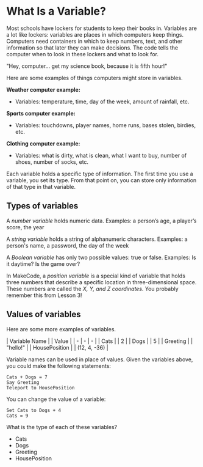 # What Is a Variable?

Most schools have lockers for students to keep their books in. Variables are a lot like lockers: variables are places in which computers keep things. Computers need containers in which to keep numbers, text, and other information so that later they can make decisions. The code tells the computer when to look in these lockers and what to look for.

"Hey, computer... get my science book, because it is fifth hour!"

Here are some examples of things computers might store in variables.

**Weather computer example:**

* Variables: temperature, time, day of the week, amount of rainfall, etc.

**Sports computer example:**

* Variables: touchdowns, player names, home runs, bases stolen, birdies, etc.

**Clothing computer example:**

* Variables: what is dirty, what is clean, what I want to buy, number of shoes, number of socks, etc.

Each variable holds a specific type of information. The first time you use a variable, you set its type. From that point on, you can store only information of that type in that variable.

## Types of variables

A *number variable* holds numeric data. Examples: a person’s age, a player’s score, the year

A *string variable* holds a string of alphanumeric characters. Examples: a person's name, a password, the day of the week

A *Boolean variable* has only two possible values: true or false. Examples: Is it daytime? Is the game over?

In MakeCode, a *position variable* is a special kind of variable that holds three numbers that describe a specific location in three-dimensional space. These numbers are called the *X, Y, and Z coordinates*. You probably remember this from Lesson 3!

## Values of variables

Here are some more examples of variables.

| Variable Name | | Value | | - | - | - | | Cats | | 2 | | Dogs | | 5 | | Greeting | | "hello!" | | HousePosition | | (12, 4, -36) |   


Variable names can be used in place of values. Given the variables above, you could make the following statements:

    Cats + Dogs = 7
    Say Greeting
    Teleport to HousePosition
    

You can change the value of a variable:

    Set Cats to Dogs + 4
    Cats = 9    
    

What is the type of each of these variables?

* Cats
* Dogs
* Greeting
* HousePosition
